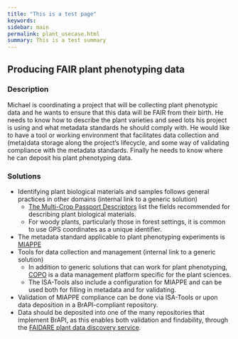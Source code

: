 ```yaml
---
title: "This is a test page"
keywords: 
sidebar: main
permalink: plant_usecase.html
summary: This is a test summary
---
```



## Producing FAIR plant phenotyping data
 
### Description

Michael is coordinating a project that will be collecting plant phenotypic data and he wants to ensure that this data will be FAIR from their birth. He needs to know how to describe the plant varieties and seed lots his project is using and what metadata standards he should comply with. He would like to have a tool or working environment that facilitates data collection and (meta)data storage along the project’s lifecycle, and some way of validating compliance with the metadata standards. Finally he needs to know where he can deposit his plant phenotyping data.

### Solutions
* Identifying plant biological materials and samples follows general practices in other domains (internal link to a generic solution)
  * [The Multi-Crop Passport Descriptors](https://www.bioversityinternational.org/e-library/publications/detail/faobioversity-multi-crop-passport-descriptors-v21-mcpd-v21/) list the fields recommended for describing plant biological materials.
  * For woody plants, particularly those in forest settings, it is common to use GPS coordinates as a unique identifier.
* The metadata standard applicable to plant phenotyping experiments is [MIAPPE](https://www.miappe.org/)
* Tools for data collection and management (internal link to a generic solution)
  * In addition to generic solutions that can work for plant phenotyping, [COPO](https://copo-project.org/) is a data management platform specific for the plant sciences.
  * The ISA-Tools also include a configuration for MIAPPE and can be used both for filling in metadata and for validating.
* Validation of MIAPPE compliance can be done via ISA-Tools or upon data deposition in a BrAPI-compliant repository.
* Data should be deposited into one of the many repositories that implement BrAPI, as this enables both validation and findability, through the [FAIDARE plant data discovery service](https://urgi.versailles.inrae.fr/faidare/).
